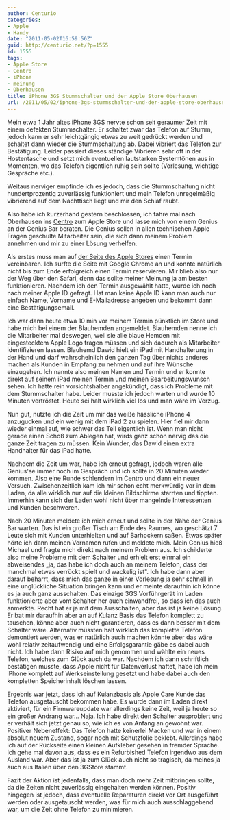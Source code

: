 ```yaml
---
author: Centurio
categories:
- Apple
- Handy
date: "2011-05-02T16:59:56Z"
guid: http://centurio.net/?p=1555
id: 1555
tags:
- Apple Store
- Centro
- iPhone
- meinung
- Oberhausen
title: iPhone 3GS Stummschalter und der Apple Store Oberhausen
url: /2011/05/02/iphone-3gs-stummschalter-und-der-apple-store-oberhausen/
---
```

Mein etwa 1 Jahr altes iPhone 3GS nervte schon seit geraumer Zeit mit einem defekten Stummschalter. Er schaltet zwar das Telefon auf Stumm, jedoch kann er sehr leichtgängig etwas zu weit gedrückt werden und schaltet dann wieder die Stummschaltung ab. Dabei vibriert das Telefon zur Bestätigung. Leider passiert dieses ständige Vibrieren sehr oft in der Hostentasche und setzt mich eventuellen lautstarken Systemtönen aus in Momenten, wo das Telefon eigentlich ruhig sein sollte (Vorlesung, wichtige Gespräche etc.).

Weitaus nerviger empfinde ich es jedoch, dass die Stummschaltung nicht hundertprozentig zuverlässig funktioniert und mein Telefon unregelmäßig vibrierend auf dem Nachttisch liegt und mir den Schlaf raubt.

Also habe ich kurzerhand gestern beschlossen, ich fahre mal nach Oberhausen ins [Centro](http://www.centro.de/) zum Apple Store und lasse mich von einem Genius an der Genius Bar beraten. Die Genius sollen in allen technischen Apple Fragen geschulte Mitarbeiter sein, die sich dann meinem Problem annehmen und mir zu einer Lösung verhelfen.  
<!--more-->

  
Als erstes muss man auf [der Seite des Apple Stores](http://www.apple.com/de/retail/centro/) einen Termin vereinbaren. Ich surfte die Seite mit Google Chrome an und konnte natürlich nicht bis zum Ende erfolgreich einen Termin reservieren. Mir blieb also nur der Weg über den Safari, denn das sollte meiner Meinung ja am besten funktionieren. Nachdem ich den Termin ausgewählt hatte, wurde ich noch nach meiner Apple ID gefragt. Hat man keine Apple ID kann man auch nur einfach Name, Vorname und E-Mailadresse angeben und bekommt dann eine Bestätigungsemail.

Ich war dann heute etwa 10 min vor meinem Termin pünktlich im Store und habe mich bei einem der Blauhemden angemeldet. Blauhemden nenne ich die Mitarbeiter mal deswegen, weil sie alle blaue Hemden mit eingestecktem Apple Logo tragen müssen und sich dadurch als Mitarbeiter identifizieren lassen. Blauhemd Dawid hielt ein iPad mit Handhalterung in der Hand und darf wahrscheinlich den ganzen Tag über nichts anderes machen als Kunden in Empfang zu nehmen und auf ihre Wünsche einzugehen. Ich nannte also meinen Namen und Termin und er konnte direkt auf seinem iPad meinen Termin und meinen Bearbeitungswunsch sehen. Ich hatte rein vorsichtshalber angekündigt, dass ich Probleme mit dem Stummschalter habe. Leider musste ich jedoch warten und wurde 10 Minuten vertröstet. Heute sei halt wirklich viel los und man wäre im Verzug.

Nun gut, nutzte ich die Zeit um mir das weiße hässliche iPhone 4 anzugucken und ein wenig mit dem iPad 2 zu spielen. Hier fiel mir dann wieder einmal auf, wie schwer das Teil eigentlich ist. Wenn man nicht gerade einen Schoß zum Ablegen hat, wirds ganz schön nervig das die ganze Zeit tragen zu müssen. Kein Wunder, das Dawid einen extra Handhalter für das iPad hatte.

Nachdem die Zeit um war, habe ich erneut gefragt, jedoch waren alle Genius'se immer noch im Gespräch und ich sollte in 20 Minuten wieder kommen. Also eine Runde schlendern im Centro und dann ein neuer Versuch. Zwischenzeitlich kam ich mir schon echt merkwürdig vor in dem Laden, da alle wirklich nur auf die kleinen Bildschirme starrten und tippten. Immerhin kann sich der Laden wohl nicht über mangelnde Interessenten und Kunden beschweren.

Nach 20 Minuten meldete ich mich erneut und sollte in der Nähe der Genius Bar warten. Das ist ein großer Tisch am Ende des Raumes, wo geschätzt 7 Leute sich mit Kunden unterhielten und auf Barhockern saßen. Etwas später hörte ich dann meinen Vornamen rufen und meldete mich. Mein Genius hieß Michael und fragte mich direkt nach meinem Problem aus. Ich schilderte also meine Probleme mit dem Schalter und erhielt erst einmal ein abweisendes &#8222;ja, das habe ich doch auch an meinem Telefon, dass der manchmal etwas verrückt spielt und wackelig ist". Ich habe dann aber darauf beharrt, dass mich das ganze in einer Vorlesung ja sehr schnell in eine unglückliche Situation bringen kann und er meinte daraufhin ich könne es ja auch ganz ausschalten. Das einzige 3GS Vorführgerät im Laden funktionierte aber vom Schalter her auch einwandfrei, so dass ich das auch anmerkte. Recht hat er ja mit dem Ausschalten, aber das ist ja keine Lösung. Er bat mir daraufhin aber an auf Kulanz Basis das Telefon komplett zu tauschen, könne aber auch nicht garantieren, dass es dann besser mit dem Schalter wäre. Alternativ müssten halt wirklich das komplette Telefon demontiert werden, was er natürlich auch machen könnte aber das wäre wohl relativ zeitaufwendig und eine Erfolgsgarantie gäbe es dabei auch nicht. Ich habe dann Risiko auf mich genommen und wählte ein neues Telefon, welches zum Glück auch da war. Nachdem ich dann schriftlich bestätigen musste, dass Apple nicht für Datenverlust haftet, habe ich mein iPhone komplett auf Werkseinstellung gesetzt und habe dabei auch den kompletten Speicherinhalt löschen lassen.

Ergebnis war jetzt, dass ich auf Kulanzbasis als Apple Care Kunde das Telefon ausgetauscht bekommen habe. Es wurde dann im Laden direkt aktiviert, für ein Firmwareupdate war allerdings keine Zeit, weil ja heute so ein großer Andrang war... Naja. Ich habe direkt den Schalter ausprobiert und er verhält sich jetzt genau so, wie ich es von Anfang an gewohnt war. Positiver Nebeneffekt: Das Telefon hatte keinerlei Macken und war in einem absolut neuem Zustand, sogar noch mit Schutzfolie beklebt. Allerdings habe ich auf der Rückseite einen kleinen Aufkleber gesehen in fremder Sprache. Ich gehe mal davon aus, dass es ein Refurbished Telefon irgendwo aus dem Ausland war. Aber das ist ja zum Glück auch nicht so tragisch, da meines ja auch aus Italien über den 3GStore stammt.

Fazit der Aktion ist jedenfalls, dass man doch mehr Zeit mitbringen sollte, da die Zeiten nicht zuverlässig eingehalten werden können. Positiv hingegen ist jedoch, dass eventuelle Reparaturen direkt vor Ort ausgeführt werden oder ausgetauscht werden, was für mich auch ausschlaggebend war, um die Zeit ohne Telefon zu minimieren.